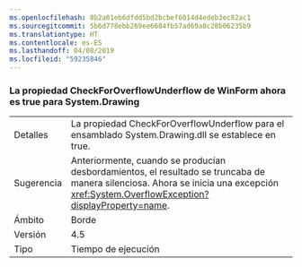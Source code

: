 ```yaml
---
ms.openlocfilehash: 8b2a01eb6dfdd5bd2bcbef6014d4edeb3ec82ac1
ms.sourcegitcommit: 5b6d778ebb269ee6684fb57ad69a8c28b06235b9
ms.translationtype: HT
ms.contentlocale: es-ES
ms.lasthandoff: 04/08/2019
ms.locfileid: "59235846"
---
```

### <a name="winforms-checkforoverflowunderflow-property-is-now-true-for-systemdrawing"></a>La propiedad CheckForOverflowUnderflow de WinForm ahora es true para System.Drawing

|   |   |
|---|---|
|Detalles|La propiedad CheckForOverflowUnderflow para el ensamblado System.Drawing.dll se establece en true.|
|Sugerencia|Anteriormente, cuando se producían desbordamientos, el resultado se truncaba de manera silenciosa. Ahora se inicia una excepción <xref:System.OverflowException?displayProperty=name>.|
|Ámbito|Borde|
|Versión|4.5|
|Tipo|Tiempo de ejecución|
